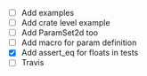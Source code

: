 - [ ] Add examples
- [ ] Add crate level example
- [ ] Add ParamSet2d too
- [ ] Add macro for param definition
- [x] Add assert_eq for floats in tests
- [ ] Travis
